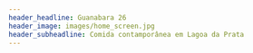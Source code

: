 ```yaml
---
header_headline: Guanabara 26
header_image: images/home_screen.jpg
header_subheadline: Comida contamporânea em Lagoa da Prata
---
```


